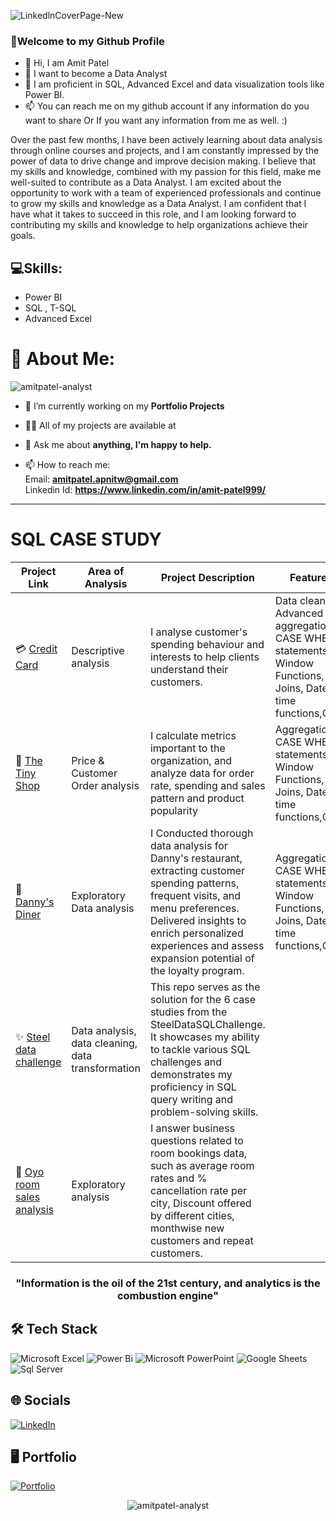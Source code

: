 ![LinkedlnCoverPage-New](https://user-images.githubusercontent.com/120770473/233538096-43adbd74-762c-43b3-81e1-aeb7a97b185d.png)



### 🤗Welcome to my Github Profile
- 👋 Hi, I am Amit Patel
- 👀 I want to become a Data Analyst
- 🌱 I am proficient in SQL, Advanced Excel and data visualization tools like Power BI. 
- 📫 You can reach me on my github account if any information do you want to share Or If you want any information from me as well. :)

Over the past few months, I have been actively learning about data analysis through online courses and projects, and I am constantly impressed by the power of data to drive change and improve decision making. I believe that my skills and knowledge, combined with my passion for this field, make me well-suited to contribute as a Data Analyst.
I am excited about the opportunity to work with a team of experienced professionals and continue to grow my skills and knowledge as a Data Analyst. I am confident that I have what it takes to succeed in this role, and I am looking forward to contributing my skills and knowledge to help organizations achieve their goals.




## 💻Skills: 
* Power BI
* SQL , T-SQL
* Advanced Excel






# 💫 About Me:
<p align="left"> <img src="https://komarev.com/ghpvc/?username=amitpatel-analyst&label=PROFILE+VIEWS&color=238823&style=for-the-badge" alt="amitpatel-analyst" /> </p>

- 🔭 I’m currently working on my **Portfolio Projects**

- 👨‍💻 All of my projects are available at 

- 💬 Ask me about **anything, I'm happy to help.**

- 📫 How to reach me: <br>
Email: **amitpatel.apnitw@gmail.com** <br>
Linkedin Id: **https://www.linkedin.com/in/amit-patel999/**

***

# SQL CASE STUDY
| Project Link | Area of Analysis | Project Description | Features |
|---|---|---|---|
|💳 [Credit Card](https://github.com/AmitPatel-analyst/SQL-Case-Study/tree/main/Credit%20card%20spending%20habits%20in%20India) | Descriptive analysis | I analyse customer's spending behaviour and interests to help clients understand their customers.| Data cleaning, Advanced aggregations, CASE WHEN statements, Window Functions, Joins, Date time functions,CTEs |
| 🏦 [The Tiny Shop](https://github.com/AmitPatel-analyst/SQL-Case-Study/tree/main/Sql_case_studies(Data%20In%20Motion%2C%20LLC)/01Sql_Challenge(The%20Tiny%20Shop)) | Price & Customer Order analysis | I calculate metrics important to the organization, and analyze data for order rate, spending and sales pattern and product popularity| Aggregations, CASE WHEN statements, Window Functions, Joins, Date time functions,CTEs|
| 🍜 [Danny's Diner](https://github.com/AmitPatel-analyst/SQL-Case-Study/tree/main/%238Weeksqlchallange/Case%20Study%20%23%201%20-%20Danny's%20Diner) | Exploratory Data analysis | I Conducted thorough data analysis for Danny's restaurant, extracting customer spending patterns, frequent visits, and menu preferences. Delivered insights to enrich personalized experiences and assess expansion potential of the loyalty program. |Aggregations, CASE WHEN statements, Window Functions, Joins, Date time functions,CTEs|   
| ✨ [Steel data challenge](https://github.com/AmitPatel-analyst/SQL-Case-Study/tree/main/Sql_case_studies(Steel%20data%20challenge)) | Data analysis, data cleaning, data transformation | This repo serves as the solution for the 6 case studies from the SteelDataSQLChallenge. It showcases my ability to tackle various SQL challenges and demonstrates my proficiency in SQL query writing and problem-solving skills. |
| 🏩 [Oyo room sales analysis](https://github.com/AmitPatel-analyst/SQL-Case-Study/tree/main/OYO%20business%20case%20study) | Exploratory analysis | I answer business questions related to room bookings data, such as average room rates and % cancellation rate per city, Discount offered by different cities, monthwise new customers and repeat customers. |

<h3 align="center">"Information is the oil of the 21st century, and analytics is the combustion engine"</h3>


</p>

## 🛠️ Tech Stack

![Microsoft Excel](https://img.shields.io/badge/Microsoft_Excel-217346?style=for-the-badge&logo=microsoft-excel&logoColor=white) ![Power Bi](https://img.shields.io/badge/power_bi-F2C811?style=for-the-badge&logo=powerbi&logoColor=black) ![Microsoft PowerPoint](https://img.shields.io/badge/Microsoft_PowerPoint-B7472A?style=for-the-badge&logo=microsoft-powerpoint&logoColor=white) ![Google Sheets](https://img.shields.io/badge/Google%20Sheets-34A853?style=for-the-badge&logo=google-sheets&logoColor=white) ![Sql Server](https://img.shields.io/badge/SQL%20Server-CC2927?style=for-the-badge&logo=microsoft-sql-server&logoColor=white)

## 🌐 Socials

[![LinkedIn](https://img.shields.io/badge/LinkedIn-%230077B5.svg?logo=linkedin&logoColor=white)](https://www.linkedin.com/in/amit-patel999/) 

## 🖥️ Portfolio

[![Portfolio](https://img.shields.io/badge/Portfolio-%23000000.svg?style=for-the-badge&logo=firefox&logoColor=#FF7139)]()



<p>
<p align="center"> <img src="https://github-readme-streak-stats.herokuapp.com/?user=amitpatel-analyst&" alt="amitpatel-analyst" /></p>

<!---
AmitPatel-analyst/AmitPatel-analyst is a ✨ special ✨ repository because its `README.md` (this file) appears on your GitHub profile.
You can click the Preview link to take a look at your changes.
--->
